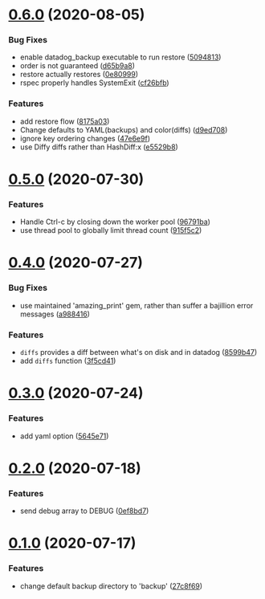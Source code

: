 # [0.6.0](https://github.com/scribd/datadog_backup/compare/v0.5.0...v0.6.0) (2020-08-05)


### Bug Fixes

* enable datadog_backup executable to run restore ([5094813](https://github.com/scribd/datadog_backup/commit/50948132b154c30956b87b5ec1e9070d34a48a02))
* order is not guaranteed ([d65b9a8](https://github.com/scribd/datadog_backup/commit/d65b9a872c268bcd91384f9f0215b88bdc5e9544))
* restore actually restores ([0e80999](https://github.com/scribd/datadog_backup/commit/0e80999b9d90cecb7c04c639d593987d89c35616))
* rspec properly handles SystemExit ([cf26bfb](https://github.com/scribd/datadog_backup/commit/cf26bfb7dd28d4b14c2126487848cab4d9af2bf9))


### Features

* add restore flow ([8175a03](https://github.com/scribd/datadog_backup/commit/8175a033b34b268f4a9850d1629dfdb21e86d2fa))
* Change defaults to YAML(backups) and color(diffs) ([d9ed708](https://github.com/scribd/datadog_backup/commit/d9ed7084f4cb8a5357ce0ab2927df770f0b841ed))
* ignore key ordering changes ([47e6e9f](https://github.com/scribd/datadog_backup/commit/47e6e9f7f5ac7824a57f8cee45bfe68867bba760))
* use Diffy diffs rather than HashDiff:x ([e5529b8](https://github.com/scribd/datadog_backup/commit/e5529b8f8501c2534f26bd0d541afa20c076b5c0))

# [0.5.0](https://github.com/scribd/datadog_backup/compare/v0.4.0...v0.5.0) (2020-07-30)


### Features

* Handle Ctrl-c by closing down the worker pool ([96791ba](https://github.com/scribd/datadog_backup/commit/96791ba23997114c356a097eb7a096ef2f7bd31c))
* use thread pool to globally limit thread count ([915f5c2](https://github.com/scribd/datadog_backup/commit/915f5c27be2fdf1f3bde40c34d8999ee1248de43))

# [0.4.0](https://github.com/scribd/datadog_backup/compare/v0.3.0...v0.4.0) (2020-07-27)


### Bug Fixes

* use maintained 'amazing_print' gem, rather than suffer a bajillion error messages ([a988416](https://github.com/scribd/datadog_backup/commit/a988416de11fd83ddd2d5bcf5b78bed59de65694))


### Features

* `diffs` provides a diff between what's on disk and in datadog ([8599b47](https://github.com/scribd/datadog_backup/commit/8599b47cd8761292247331982d9332f6b4da07b4))
* add `diffs` function ([3f5cd41](https://github.com/scribd/datadog_backup/commit/3f5cd41ae6bae99abb44a1495ea76c527ddc0428))

# [0.3.0](https://github.com/scribd/datadog_backup/compare/v0.2.0...v0.3.0) (2020-07-24)


### Features

* add yaml option ([5645e71](https://github.com/scribd/datadog_backup/commit/5645e71826ee474201d54f51ed061ab1d3f9e872))

# [0.2.0](https://github.com/scribd/datadog_backup/compare/v0.1.0...v0.2.0) (2020-07-18)


### Features

* send debug array to DEBUG ([0ef8bd7](https://github.com/scribd/datadog_backup/commit/0ef8bd71beba051e5ba4cddc9142507b505bc945))

# [0.1.0](https://github.com/scribd/datadog_backup/compare/v0.0.3...v0.1.0) (2020-07-17)


### Features

* change default backup directory to 'backup' ([27c8f69](https://github.com/scribd/datadog_backup/commit/27c8f6914147801b10de7e24cfa7e2742010fd89))
